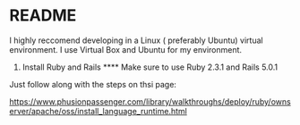 # README

I highly reccomend developing in a Linux (
preferably Ubuntu) virtual environment. I use 
Virtual Box and Ubuntu for my environment.

1) Install Ruby and Rails 
 **** Make sure to use Ruby 2.3.1 and Rails 5.0.1

 Just follow along with the steps on thsi page:

 https://www.phusionpassenger.com/library/walkthroughs/deploy/ruby/ownserver/apache/oss/install_language_runtime.html

